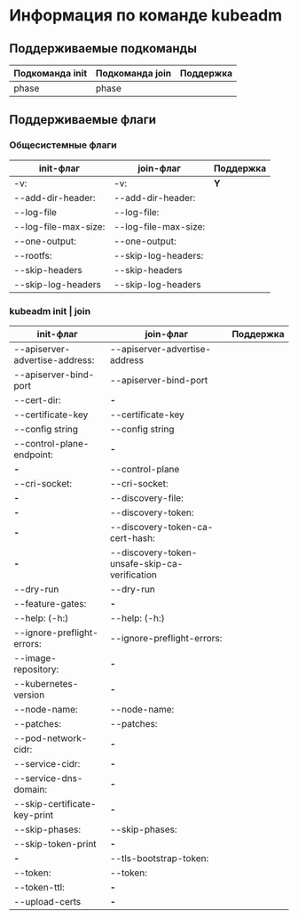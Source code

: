 # Информация по команде kubeadm

## Поддерживаемые подкоманды

Подкоманда init | Подкоманда join | Поддержка 
-------------------|-------------------|-------------
phase              | phase             |

## Поддерживаемые флаги

### Общесистемные флаги

init-флаг          | join-флаг     | Поддержка 
-------------------|-------------------|-------------
-v:                | -v:               | **Y**
--add-dir-header:  | --add-dir-header: |
--log-file         | --log-file:       |
--log-file-max-size:| --log-file-max-size: |
--one-output:       | --one-output:    |
--rootfs:           | --skip-log-headers: |
--skip-headers    | --skip-headers
--skip-log-headers | --skip-log-headers

### kubeadm init | join 

init-флаг          | join-флаг     | Поддержка 
-------------------|-------------------|-------------
--apiserver-advertise-address: | --apiserver-advertise-address |
--apiserver-bind-port | --apiserver-bind-port |
--cert-dir: | **-** |                                 
--certificate-key | --certificate-key |
--config string | --config string |
--control-plane-endpoint: | **-**  |
 **-** | --control-plane |
 --cri-socket: | --cri-socket: |
 **-**  | --discovery-file: |
 **-**  | --discovery-token: |
 **-**  | --discovery-token-ca-cert-hash: | 
 **-**  | --discovery-token-unsafe-skip-ca-verification | 
--dry-run | --dry-run |
--feature-gates: | **-**  |
--help: (-h:) | --help: (-h:) |
--ignore-preflight-errors: | --ignore-preflight-errors: |
--image-repository: | **-**  |
--kubernetes-version | **-**  |
--node-name: | --node-name: |
--patches: | --patches: |
 --pod-network-cidr: | **-**  |
 --service-cidr: | **-**  |
 --service-dns-domain: | **-**  |
 --skip-certificate-key-print | **-**  |
 --skip-phases: | --skip-phases: |
 --skip-token-print | **-**  |
 **-**  | --tls-bootstrap-token: |
 --token: | --token: |
 --token-ttl: | **-**  |
 --upload-certs | **-**  |
 
